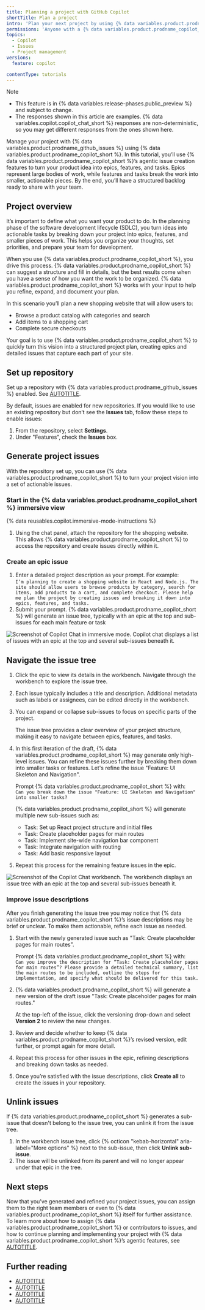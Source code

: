 ```yaml
---
title: Planning a project with GitHub Copilot
shortTitle: Plan a project
intro: 'Plan your next project by using {% data variables.product.prodname_copilot %} to turn your ideas into issues.'
permissions: 'Anyone with a {% data variables.product.prodname_copilot_short %} license can use {% data variables.product.prodname_copilot_short %} to create issues.'
topics:
  - Copilot
  - Issues
  - Project management
versions:
  feature: copilot

contentType: tutorials
---
```


> [!NOTE]
> * This feature is in {% data variables.release-phases.public_preview %} and subject to change.
> * The responses shown in this article are examples. {% data variables.copilot.copilot_chat_short %} responses are non-deterministic, so you may get different responses from the ones shown here.

Manage your project with {% data variables.product.prodname_github_issues %} using {% data variables.product.prodname_copilot_short %}. In this tutorial, you’ll use {% data variables.product.prodname_copilot_short %}’s agentic issue creation features to turn your product idea into epics, features, and tasks. Epics represent large bodies of work, while features and tasks break the work into smaller, actionable pieces. By the end, you’ll have a structured backlog ready to share with your team.

## Project overview

It’s important to define what you want your product to do. In the planning phase of the software development lifecycle (SDLC), you turn ideas into actionable tasks by breaking down your project into epics, features, and smaller pieces of work. This helps you organize your thoughts, set priorities, and prepare your team for development.

When you use {% data variables.product.prodname_copilot_short %}, you drive this process. {% data variables.product.prodname_copilot_short %} can suggest a structure and fill in details, but the best results come when you have a sense of how you want the work to be organized. {% data variables.product.prodname_copilot_short %} works with your input to help you refine, expand, and document your plan.

In this scenario you’ll plan a new shopping website that will allow users to:
* Browse a product catalog with categories and search
* Add items to a shopping cart
* Complete secure checkouts

Your goal is to use {% data variables.product.prodname_copilot_short %} to quickly turn this vision into a structured project plan, creating epics and detailed issues that capture each part of your site.

## Set up repository

Set up a repository with {% data variables.product.prodname_github_issues %} enabled. See [AUTOTITLE](/repositories/creating-and-managing-repositories/creating-a-new-repository).

By default, issues are enabled for new repositories. If you would like to use an existing repository but don’t see the **Issues** tab, follow these steps to enable issues:
1. From the repository, select **Settings**.
1. Under "Features", check the **Issues** box.

## Generate project issues

With the repository set up, you can use {% data variables.product.prodname_copilot_short %} to turn your project vision into a set of actionable issues.

### Start in the {% data variables.product.prodname_copilot_short %} immersive view

{% data reusables.copilot.immersive-mode-instructions %}
1. Using the chat panel, attach the repository for the shopping website. This allows {% data variables.product.prodname_copilot_short %} to access the repository and create issues directly within it.

### Create an epic issue

1. Enter a detailed project description as your prompt. For example:  
   ```I’m planning to create a shopping website in React and Node.js. The site should allow users to browse products by category, search for items, add products to a cart, and complete checkout. Please help me plan the project by creating issues and breaking it down into epics, features, and tasks.```
1. Submit your prompt. {% data variables.product.prodname_copilot_short %} will generate an issue tree, typically with an epic at the top and sub-issues for each main feature or task

![Screenshot of Copilot Chat in immersive mode. Copilot chat displays a list of issues with an epic at the top and several sub-issues beneath it.](/assets/images/help/copilot/copilot-creates-sub-issues.png)

## Navigate the issue tree

1. Click the epic to view its details in the workbench. Navigate through the workbench to explore the issue tree.
1. Each issue typically includes a title and description. Additional metadata such as labels or assignees, can be edited directly in the workbench.  
1. You can expand or collapse sub-issues to focus on specific parts of the project.

   The issue tree provides a clear overview of your project structure, making it easy to navigate between epics, features, and tasks.

1. In this first iteration of the draft, {% data variables.product.prodname_copilot_short %} may generate only high-level issues. You can refine these issues further by breaking them down into smaller tasks or features. Let's refine the issue "Feature: UI Skeleton and Navigation".

    Prompt {% data variables.product.prodname_copilot_short %} with:  
   ```Can you break down the issue "Feature: UI Skeleton and Navigation" into smaller tasks?```

   {% data variables.product.prodname_copilot_short %} will generate multiple new sub-issues such as:
    * Task: Set up React project structure and initial files
    * Task: Create placeholder pages for main routes
    * Task: Implement site-wide navigation bar component
    * Task: Integrate navigation with routing
    * Task: Add basic responsive layout

1. Repeat this process for the remaining feature issues in the epic.  

![Screenshot of the Copilot Chat workbench. The workbench displays an issue tree with an epic at the top and several sub-issues beneath it.](/assets/images/help/copilot/copilot-creates-sub-issues-workbench.png)

### Improve issue descriptions

After you finish generating the issue tree you may notice that {% data variables.product.prodname_copilot_short %}’s issue descriptions may be brief or unclear. To make them actionable, refine each issue as needed.

1. Start with the newly generated issue such as "Task: Create placeholder pages for main routes".  

   Prompt {% data variables.product.prodname_copilot_short %} with:  
  ```Can you improve the description for “Task: Create placeholder pages for main routes”? Please provide a detailed technical summary, list the main routes to be included, outline the steps for implementation, and specify what should be delivered for this task.```

1. {% data variables.product.prodname_copilot_short %} will generate a new version of the draft issue "Task: Create placeholder pages for main routes."  

    At the top-left of the issue, click the versioning drop-down and select **Version 2** to review the new changes.
1. Review and decide whether to keep {% data variables.product.prodname_copilot_short %}’s revised version, edit further, or prompt again for more detail.
1. Repeat this process for other issues in the epic, refining descriptions and breaking down tasks as needed.
1. Once you’re satisfied with the issue descriptions, click **Create all** to create the issues in your repository.

## Unlink issues

If {% data variables.product.prodname_copilot_short %} generates a sub-issue that doesn't belong to the issue tree, you can unlink it from the issue tree.

1. In the workbench issue tree, click {% octicon "kebab-horizontal" aria-label="More options" %} next to the sub-issue, then click **Unlink sub-issue**.
1. The issue will be unlinked from its parent and will no longer appear under that epic in the tree.

## Next steps

Now that you’ve generated and refined your project issues, you can assign them to the right team members or even to {% data variables.product.prodname_copilot_short %} itself for further assistance. To learn more about how to assign {% data variables.product.prodname_copilot_short %} or contributors to issues, and how to continue planning and implementing your project with {% data variables.product.prodname_copilot_short %}’s agentic features, see [AUTOTITLE](/copilot/how-tos/use-copilot-agents/coding-agent/assign-copilot-to-an-issue).

## Further reading

* [AUTOTITLE](/copilot/how-tos/use-copilot-for-common-tasks/use-copilot-to-create-issues)
* [AUTOTITLE](/copilot/tutorials/coding-agent/pilot-coding-agent)
* [AUTOTITLE](/copilot/tutorials/coding-agent/get-the-best-results)
* [AUTOTITLE](/copilot/tutorials/speed-up-development-work)
